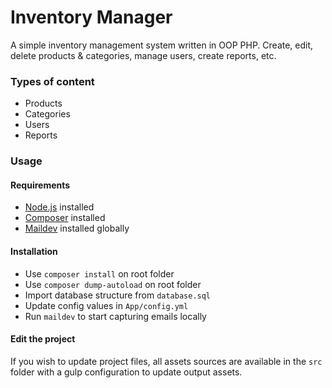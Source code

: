 # Inventory Manager

A simple inventory management system written in OOP PHP. Create, edit, delete products & categories, manage users, create reports, etc.

### Types of content
* Products
* Categories
* Users
* Reports

### Usage

#### Requirements
* [Node.js](https://nodejs.org/en/) installed
* [Composer](https://getcomposer.org/) installed
* [Maildev](https://www.npmjs.com/package/maildev) installed globally

#### Installation

- Use `composer install` on root folder
- Use `composer dump-autoload` on root folder
- Import database structure from `database.sql`
- Update config values in `App/config.yml`
- Run `maildev` to start capturing emails locally

#### Edit the project
If you wish to update project files, all assets sources are available in the `src` folder with a gulp configuration to update output assets.

